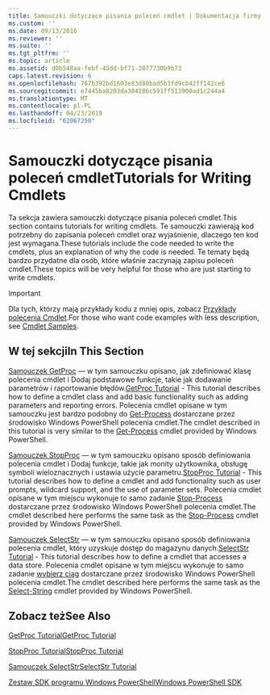 ```yaml
---
title: Samouczki dotyczące pisania poleceń cmdlet | Dokumentacja firmy Microsoft
ms.custom: ''
ms.date: 09/13/2016
ms.reviewer: ''
ms.suite: ''
ms.tgt_pltfrm: ''
ms.topic: article
ms.assetid: d0b548aa-febf-45dd-bf71-2077730b9b73
caps.latest.revision: 6
ms.openlocfilehash: 767b392bd1603e83d80bad5b3fd9cb42ff142ce6
ms.sourcegitcommit: e7445ba8203da304286c591ff513900ad1c244a4
ms.translationtype: MT
ms.contentlocale: pl-PL
ms.lasthandoff: 04/23/2019
ms.locfileid: "62067250"
---
```

# <a name="tutorials-for-writing-cmdlets"></a><span data-ttu-id="27913-102">Samouczki dotyczące pisania poleceń cmdlet</span><span class="sxs-lookup"><span data-stu-id="27913-102">Tutorials for Writing Cmdlets</span></span>

<span data-ttu-id="27913-103">Ta sekcja zawiera samouczki dotyczące pisania poleceń cmdlet.</span><span class="sxs-lookup"><span data-stu-id="27913-103">This section contains tutorials for writing cmdlets.</span></span> <span data-ttu-id="27913-104">Te samouczki zawierają kod potrzebny do zapisania poleceń cmdlet oraz wyjaśnienie, dlaczego ten kod jest wymagana.</span><span class="sxs-lookup"><span data-stu-id="27913-104">These tutorials include the code needed to write the cmdlets, plus an explanation of why the code is needed.</span></span> <span data-ttu-id="27913-105">Te tematy będą bardzo przydatne dla osób, które właśnie zaczynają zapisu poleceń cmdlet.</span><span class="sxs-lookup"><span data-stu-id="27913-105">These topics will be very helpful for those who are just starting to write cmdlets.</span></span>

> [!IMPORTANT]
> <span data-ttu-id="27913-106">Dla tych, którzy mają przykłady kodu z mniej opis, zobacz [Przykłady polecenia Cmdlet](./cmdlet-samples.md).</span><span class="sxs-lookup"><span data-stu-id="27913-106">For those who want code examples with less description, see [Cmdlet Samples](./cmdlet-samples.md).</span></span>

## <a name="in-this-section"></a><span data-ttu-id="27913-107">W tej sekcji</span><span class="sxs-lookup"><span data-stu-id="27913-107">In This Section</span></span>

<span data-ttu-id="27913-108">[Samouczek GetProc](./getproc-tutorial.md) — w tym samouczku opisano, jak zdefiniować klasę polecenia cmdlet i Dodaj podstawowe funkcje, takie jak dodawanie parametrów i raportowanie błędów.</span><span class="sxs-lookup"><span data-stu-id="27913-108">[GetProc Tutorial](./getproc-tutorial.md) - This tutorial describes how to define a cmdlet class and add basic functionality such as adding parameters and reporting errors.</span></span> <span data-ttu-id="27913-109">Polecenia cmdlet opisane w tym samouczku jest bardzo podobny do [Get-Process](/powershell/module/Microsoft.PowerShell.Management/Get-Process) dostarczane przez środowisko Windows PowerShell polecenia cmdlet.</span><span class="sxs-lookup"><span data-stu-id="27913-109">The cmdlet described in this tutorial is very similar to the [Get-Process](/powershell/module/Microsoft.PowerShell.Management/Get-Process) cmdlet provided by Windows PowerShell.</span></span>

<span data-ttu-id="27913-110">[Samouczek StopProc](./stopproc-tutorial.md) — w tym samouczku opisano sposób definiowania polecenia cmdlet i Dodaj funkcje, takie jak monity użytkownika, obsługę symboli wieloznacznych i ustawia użycie parametru.</span><span class="sxs-lookup"><span data-stu-id="27913-110">[StopProc Tutorial](./stopproc-tutorial.md) - This tutorial describes how to define a cmdlet and add functionality such as user prompts, wildcard support, and the use of parameter sets.</span></span> <span data-ttu-id="27913-111">Polecenia cmdlet opisane w tym miejscu wykonuje to samo zadanie [Stop-Process](/powershell/module/Microsoft.PowerShell.Management/Stop-Process) dostarczane przez środowisko Windows PowerShell polecenia cmdlet.</span><span class="sxs-lookup"><span data-stu-id="27913-111">The cmdlet described here performs the same task as the [Stop-Process](/powershell/module/Microsoft.PowerShell.Management/Stop-Process) cmdlet provided by Windows PowerShell.</span></span>

<span data-ttu-id="27913-112">[Samouczek SelectStr](./selectstr-tutorial.md) — w tym samouczku opisano sposób definiowania polecenia cmdlet, który uzyskuje dostęp do magazynu danych.</span><span class="sxs-lookup"><span data-stu-id="27913-112">[SelectStr Tutorial](./selectstr-tutorial.md) - This tutorial describes how to define a cmdlet that accesses a data store.</span></span> <span data-ttu-id="27913-113">Polecenia cmdlet opisane w tym miejscu wykonuje to samo zadanie [wybierz ciąg](/powershell/module/microsoft.powershell.utility/select-string) dostarczane przez środowisko Windows PowerShell polecenia cmdlet.</span><span class="sxs-lookup"><span data-stu-id="27913-113">The cmdlet described here performs the same task as the [Select-String](/powershell/module/microsoft.powershell.utility/select-string) cmdlet provided by Windows PowerShell.</span></span>

## <a name="see-also"></a><span data-ttu-id="27913-114">Zobacz też</span><span class="sxs-lookup"><span data-stu-id="27913-114">See Also</span></span>

[<span data-ttu-id="27913-115">GetProc Tutorial</span><span class="sxs-lookup"><span data-stu-id="27913-115">GetProc Tutorial</span></span>](./getproc-tutorial.md)

[<span data-ttu-id="27913-116">StopProc Tutorial</span><span class="sxs-lookup"><span data-stu-id="27913-116">StopProc Tutorial</span></span>](./stopproc-tutorial.md)

[<span data-ttu-id="27913-117">Samouczek SelectStr</span><span class="sxs-lookup"><span data-stu-id="27913-117">SelectStr Tutorial</span></span>](./selectstr-tutorial.md)

[<span data-ttu-id="27913-118">Zestaw SDK programu Windows PowerShell</span><span class="sxs-lookup"><span data-stu-id="27913-118">Windows PowerShell SDK</span></span>](../windows-powershell-reference.md)
